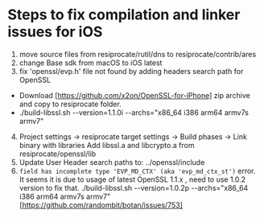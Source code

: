 #  Steps to fix compilation and linker issues for iOS

1. move source files from resiprocate/rutil/dns to resiprocate/contrib/ares
2. change Base sdk from macOS to iOS latest
3. fix 'openssl/evp.h' file not found by adding headers search path for OpenSSL
- Download [https://github.com/x2on/OpenSSL-for-iPhone] zip archive and copy to resiprocate folder.
- ./build-libssl.sh --version=1.1.0i --archs="x86_64 i386 arm64 armv7s armv7"
4. Project settings -> resiprocate target settings -> Build phases -> Link binary with libraries
Add libssl.a and libcrypto.a from resiprocate/openssl/lib
5. Update User Header search paths to:
../openssl/include
6. `field has incomplete type 'EVP_MD_CTX' (aka 'evp_md_ctx_st')` error.
It seems it is due to usage of latest OpenSSL 1.1.x , need to use 1.0.2 version to fix that.
./build-libssl.sh --version=1.0.2p --archs="x86_64 i386 arm64 armv7s armv7"
[https://github.com/randombit/botan/issues/753]

